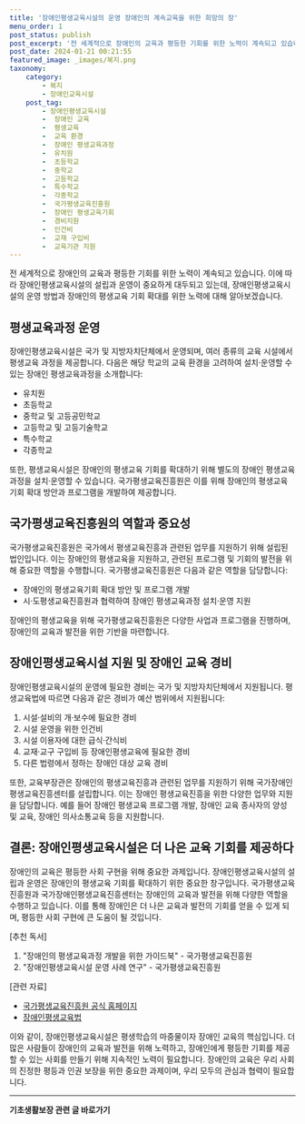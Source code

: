 ```yaml
---
title: '장애인평생교육시설의 운영 장애인의 계속교육을 위한 희망의 장'
menu_order: 1
post_status: publish
post_excerpt: '전 세계적으로 장애인의 교육과 평등한 기회를 위한 노력이 계속되고 있습니다. 이에 따라 장애인평생교육시설의 설립과 운영이 중요하게 대두되고 있는데, 장애인평생교육시설의 운영 방법과 장애인의 평생교육 기회 확대를 위한 노력에 대해 알아보겠습니다.'
post_date: 2024-01-21 00:21:55
featured_image: _images/복지.png
taxonomy:
    category:
        - 복지
        - 장애인교육시설
    post_tag:
        - 장애인평생교육시설
        -  장애인 교육
        -  평생교육
        -  교육 환경
        -  장애인 평생교육과정
        -  유치원
        -  초등학교
        -  중학교
        -  고등학교
        -  특수학교
        -  각종학교
        -  국가평생교육진흥원
        -  장애인 평생교육기회
        -  경비지원
        -  인건비
        -  교재 구입비
        -  교육기관 지원
---
```




전 세계적으로 장애인의 교육과 평등한 기회를 위한 노력이 계속되고 있습니다. 이에 따라 장애인평생교육시설의 설립과 운영이 중요하게 대두되고 있는데, 장애인평생교육시설의 운영 방법과 장애인의 평생교육 기회 확대를 위한 노력에 대해 알아보겠습니다.

## 평생교육과정 운영

장애인평생교육시설은 국가 및 지방자치단체에서 운영되며, 여러 종류의 교육 시설에서 평생교육 과정을 제공합니다. 다음은 해당 학교의 교육 환경을 고려하여 설치·운영할 수 있는 장애인 평생교육과정을 소개합니다:

- 유치원
- 초등학교
- 중학교 및 고등공민학교
- 고등학교 및 고등기술학교
- 특수학교
- 각종학교

또한, 평생교육시설은 장애인의 평생교육 기회를 확대하기 위해 별도의 장애인 평생교육과정을 설치·운영할 수 있습니다. 국가평생교육진흥원은 이를 위해 장애인의 평생교육 기회 확대 방안과 프로그램을 개발하여 제공합니다.

## 국가평생교육진흥원의 역할과 중요성

국가평생교육진흥원은 국가에서 평생교육진흥과 관련된 업무를 지원하기 위해 설립된 법인입니다. 이는 장애인의 평생교육을 지원하고, 관련된 프로그램 및 기회의 발전을 위해 중요한 역할을 수행합니다. 국가평생교육진흥원은 다음과 같은 역할을 담당합니다:

- 장애인의 평생교육기회 확대 방안 및 프로그램 개발
- 시·도평생교육진흥원과 협력하여 장애인 평생교육과정 설치·운영 지원

장애인의 평생교육을 위해 국가평생교육진흥원은 다양한 사업과 프로그램을 진행하며, 장애인의 교육과 발전을 위한 기반을 마련합니다.

## 장애인평생교육시설 지원 및 장애인 교육 경비

장애인평생교육시설의 운영에 필요한 경비는 국가 및 지방자치단체에서 지원됩니다. 평생교육법에 따르면 다음과 같은 경비가 예산 범위에서 지원됩니다:

1. 시설·설비의 개·보수에 필요한 경비
2. 시설 운영을 위한 인건비
3. 시설 이용자에 대한 급식·간식비
4. 교재·교구 구입비 등 장애인평생교육에 필요한 경비
5. 다른 법령에서 정하는 장애인 대상 교육 경비 

또한, 교육부장관은 장애인의 평생교육진흥과 관련된 업무를 지원하기 위해 국가장애인평생교육진흥센터를 설립합니다. 이는 장애인 평생교육진흥을 위한 다양한 업무와 지원을 담당합니다. 예를 들어 장애인 평생교육 프로그램 개발, 장애인 교육 종사자의 양성 및 교육, 장애인 의사소통교육 등을 지원합니다.

## 결론: 장애인평생교육시설은 더 나은 교육 기회를 제공하다

장애인의 교육은 평등한 사회 구현을 위해 중요한 과제입니다. 장애인평생교육시설의 설립과 운영은 장애인의 평생교육 기회를 확대하기 위한 중요한 창구입니다. 국가평생교육진흥원과 국가장애인평생교육진흥센터는 장애인의 교육과 발전을 위해 다양한 역할을 수행하고 있습니다. 이를 통해 장애인은 더 나은 교육과 발전의 기회를 얻을 수 있게 되며, 평등한 사회 구현에 큰 도움이 될 것입니다.

[추천 독서] 
1. "장애인의 평생교육과정 개발을 위한 가이드북" - 국가평생교육진흥원
2. "장애인평생교육시설 운영 사례 연구" - 국가평생교육진흥원

[관련 자료] 
- [국가평생교육진흥원 공식 홈페이지](http://www.nile.or.kr)
- [장애인평생교육법](http://www.law.go.kr/lsEfInfoP.do?lsiSeq=221266#0000)

이와 같이, 장애인평생교육시설은 평생학습의 마중물이자 장애인 교육의 핵심입니다. 더 많은 사람들이 장애인의 교육과 발전을 위해 노력하고, 장애인에게 평등한 기회를 제공할 수 있는 사회를 만들기 위해 지속적인 노력이 필요합니다. 장애인의 교육은 우리 사회의 진정한 평등과 인권 보장을 위한 중요한 과제이며, 우리 모두의 관심과 협력이 필요합니다.
<!-- wp:separator -->
<hr class="wp-block-separator has-alpha-channel-opacity"/>
<!-- /wp:separator -->

<!-- wp:group {"backgroundColor":"base","layout":{"type":"constrained"}} -->
<div class="wp-block-group has-base-background-color has-background"><!-- wp:paragraph {"align":"center","fontSize":"medium"} -->
<p class="has-text-align-center has-large-font-size"><strong>기초생활보장 관련 글 바로가기</strong></p>
<!-- /wp:paragraph -->


<!-- wp:latest-posts
{"categories":[{"id":15506,"count":19,"description":"","link":"https://uknowlaw.com/category/%ea%b8%b0%ec%b4%88%ec%83%9d%ed%99%9c%eb%b3%b4%ec%9e%a5/","name":"기초생활보장","slug":"기초생활보장","taxonomy":"category","parent":0,"meta":[],"_links":{"self":[{"href":"https://uknowlaw.com/wp-json/wp/v2/categories/15506"}],"collection":[{"href":"https://uknowlaw.com/wp-json/wp/v2/categories"}],"about":[{"href":"https://uknowlaw.com/wp-json/wp/v2/taxonomies/category"}],"wp:post_type":[{"href":"https://uknowlaw.com/wp-json/wp/v2/posts?categories=15506"}],"curies":[{"name":"wp","href":"https://api.w.org/{rel}","templated":true}]}}],"postsToShow":100,"excerptLength":28,"postLayout":"grid","columns":2,"featuredImageAlign":"left","featuredImageSizeSlug":"large","fontSize":"small"} /--></div>
<!-- /wp:group -->